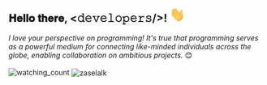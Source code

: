 

<h2> 𝐇𝐞𝐥𝐥𝐨 𝐭𝐡𝐞𝐫𝐞, <𝚍𝚎𝚟𝚎𝚕𝚘𝚙𝚎𝚛𝚜/>! <img src="https://github.com/ABSphreak/ABSphreak/blob/master/gifs/Hi.gif" width="30px" height="30px"></h2>
<i>
I love your perspective on programming! It's true that programming serves as a powerful medium for connecting like-minded individuals across the globe, enabling collaboration on ambitious projects.</i> 😊
<br/>
<br/>
<img src="https://komarev.com/ghpvc/?username=zaselalk&color=brightgreen" alt="watching_count" />
<img align="center" src="https://github-readme-streak-stats.herokuapp.com/?user=zaselalk" alt="zaselalk" />


